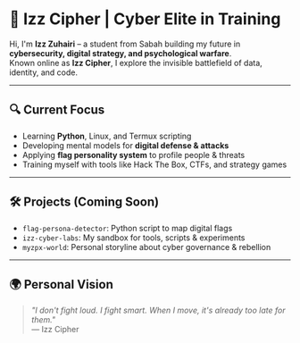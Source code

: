 # 🧠 Izz Cipher | Cyber Elite in Training

Hi, I'm **Izz Zuhairi** – a student from Sabah building my future in **cybersecurity, digital strategy, and psychological warfare**.  
Known online as **Izz Cipher**, I explore the invisible battlefield of data, identity, and code.

---

## 🔍 Current Focus

- Learning **Python**, Linux, and Termux scripting
- Developing mental models for **digital defense & attacks**
- Applying **flag personality system** to profile people & threats
- Training myself with tools like Hack The Box, CTFs, and strategy games

---

## 🛠 Projects (Coming Soon)

- `flag-persona-detector`: Python script to map digital flags
- `izz-cyber-labs`: My sandbox for tools, scripts & experiments
- `myzpx-world`: Personal storyline about cyber governance & rebellion

---

## 🌍 Personal Vision

> _"I don't fight loud. I fight smart. When I move, it's already too late for them."_  
> — Izz Cipher
